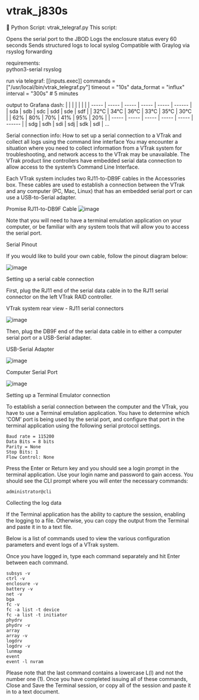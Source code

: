 # vtrak_j830s

🔧 Python Script: vtrak_telegraf.py
This script:

Opens the serial port to the JBOD
Logs the enclosure status every 60 seconds
Sends structured logs to local syslog
Compatible with Graylog via rsyslog forwarding

requirements:  
python3-serial rsyslog

run via telegraf:
[[inputs.exec]]
  commands = ["/usr/local/bin/vtrak_telegraf.py"]
  timeout = "10s"
  data_format = "influx"
  interval = "300s"  # 5 minutes


output to Grafana dash:
|   |    |   |   |   |    |
| ----- | ----- | ----- | ----- | ----- | ------ |
| sda  | sdb  | sdc  | sdd  | sde  | sdf  |
| 32°C | 34°C | 36°C | 33°C | 35°C | 30°C |
| 62%  | 80%  | 70%  | 41%  | 95%  | 20%  |
| ----- | ----- | ----- | ----- | ----- | ------ |
| sdg  | sdh  | sdi  | sdj  | sdk  | sdl  |
...


Serial connection info:
How to set up a serial connection to a VTrak and collect all logs using the command line interface
You may encounter a situation where you need to collect information from a VTrak system for troubleshooting, and network access to the VTrak may be unavailable. The VTrak product line controllers have embedded serial data connection to allow access to the system’s Command Line Interface.

Each VTrak system includes two RJ11-to-DB9F cables in the Accessories box. These cables are used to establish a connection between the VTrak and any computer (PC, Mac, Linux) that has an embedded serial port or can use a USB-to-Serial adapter.

Promise RJ11-to-DB9F Cable
![image](https://github.com/user-attachments/assets/f4c0736b-1343-4249-9a35-e60d71c7bba6)


Note that you will need to have a terminal emulation application on your computer, or be familiar with any system tools that will allow you to access the serial port.

Serial Pinout

If you would like to build your own cable, follow the pinout diagram below:

![image](https://github.com/user-attachments/assets/34a1ad27-f35d-4199-be80-7da2e83923cd)


Setting up a serial cable connection

First, plug the RJ11 end of the serial data cable in to the RJ11 serial connector on the left VTrak RAID controller.

VTrak system rear view - RJ11 serial connectors

![image](https://github.com/user-attachments/assets/5c066fe9-d419-47b3-b72d-0eca07c9a805)


Then, plug the DB9F end of the serial data cable in to either a computer serial port or a USB-Serial adapter.

USB-Serial Adapter

![image](https://github.com/user-attachments/assets/7d8a4dcc-d9e2-48c1-8999-618d1a1ce84e)


Computer Serial Port

![image](https://github.com/user-attachments/assets/977dfdb9-6d96-4ae1-9863-e30f689ba3cc)


Setting up a Terminal Emulator connection

To establish a serial connection between the computer and the VTrak, you have to use a Terminal emulation application. You have to determine which ‘COM’ port is being used by the serial port, and configure that port in the terminal application using the following serial protocol settings.
```
Baud rate = 115200
Data Bits = 8 bits
Parity = None
Stop Bits: 1
Flow Control: None
```
Press the Enter or Return key and you should see a login prompt in the terminal application. Use your login name and password to gain access. You should see the CLI prompt where you will enter the necessary commands:
```
administrator@cli
```
Collecting the log data

If the Terminal application has the ability to capture the session, enabling the logging to a file. Otherwise, you can copy the output from the Terminal and paste it in to a text file.

Below is a list of commands used to view the various configuration parameters and event logs of a VTrak system.

Once you have logged in, type each command separately and hit Enter between each command.
```
subsys -v
ctrl -v
enclosure -v
battery -v
net -v
bga
fc -v
fc -a list -t device
fc -a list -t initiator
phydrv
phydrv -v
array
array -v
logdrv
logdrv -v
lunmap
event
event -l nvram
```
Please note that the last command contains a lowercase L(l) and not the number one (1).
Once you have completed issuing all of these commands, Close and Save the Terminal session, or copy all of the session and paste it in to a text document.
